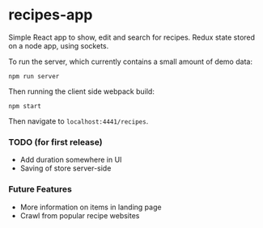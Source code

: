 # recipes-app

Simple React app to show, edit and search for recipes. Redux state stored on a
node app, using sockets.

To run the server, which currently contains a small amount of demo data:
```
npm run server
```

Then running the client side webpack build:
```
npm start
```

Then navigate to `localhost:4441/recipes`.

### TODO (for first release)
* Add duration somewhere in UI
* Saving of store server-side

### Future Features

* More information on items in landing page
* Crawl from popular recipe websites
